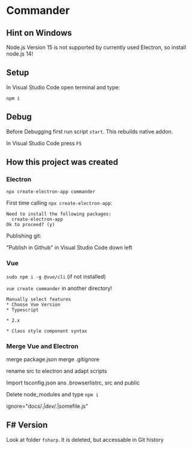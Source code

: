 # Commander

## Hint on Windows
Node.js Version 15 is not supported by currently used Electron, so install node.js 14!

## Setup

In Visual Studio Code open terminal and type:

```npm i```

## Debug
Before Debugging first run script ```start```. This rebuilds native addon.

In Visual Studio Code press ```F5```


## How this project was created
### Electron
```
npx create-electron-app commander
```

First time calling ```npx create-electron-app```:

```
Need to install the following packages:
  create-electron-app
Ok to proceed? (y) 
```

Publishing git:

"Publish in Github" in Visual Studio Code down left

### Vue
```sudo npm i -g @vue/cli``` (if not installed)

```vue create commander``` in another directory!

```
Manually select features
* Choose Vue Version
* Typescript

* 2.x

* Class style component syntax
```

### Merge Vue and Electron
merge package.json
merge .gitignore

rename src to electron and adapt scripts

Import tsconfig.json ans .browserlistrc, src and public

Delete node_modules and type ```npm i```



ignore="docs/.*|dev/.*|somefile\.js"

## F# Version
Look at folder ```fsharp```. It is deleted, but accessable in Git history